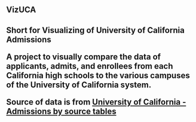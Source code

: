 <h2>VizUCA<h2>
<p>Short for <strong>Vis</strong>ualizing of <storng>U</strong>niversity of <strong>C</strong>alifornia <strong>A</strong>dmissions</p>
<p>A project to visually compare the data of applicants, admits, and enrollees from each California high schools to the various campuses of the University of California system.</p>
<p>Source of data is from <a href="http://www.universityofcalifornia.edu/infocenter/admissions-source-school" target="_blank">University of California - Admissions by source tables</a></p>